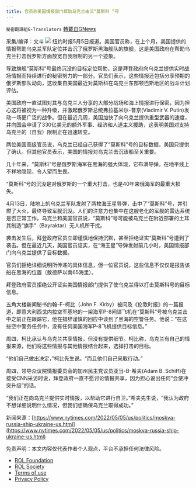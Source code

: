 ```yaml
---
title: 官员称美国情报部门帮助乌克兰击沉“莫斯科 ”号
---
```

`秘密翻譯組G-Translators` [轉載自GNews](https://gnews.org/zh-hans/2477624/)

采集/编译：文斗
 ![](https://assets.gnews.org/wp-content/uploads/2022/05/2-48.jpg) 
纽约时报5月5日报道。美国官员称，在上个月，美国提供的情报帮助乌克兰军队定位并击沉了俄罗斯黑海舰队的旗舰，这是美国政府在帮助乌克兰打击俄罗斯方面放宽自我限制的另一个迹象。
 
导致旗舰“莫斯科”号最终沉没的目标定位帮助，这是拜登政府向乌克兰提供实时战场情报而持续进行的秘密努力的一部分。官员们表示，这些情报还包括分享预期的俄罗斯部队动向，这收集自美国最近对莫斯科在乌克兰东部顿巴斯地区的战斗计划评估。
 
美国政府一直试图对其与乌克兰人分享的大部分战场和海上情报进行保密，因为担心这将被视为一种升级，并激起俄罗斯总统弗拉基米尔-普京(Vladimir V. Putin)发动一场更广泛的战争。但在最近几周，美国加快了向乌克兰提供重型武器的速度，并向国会申请了330亿美元的额外军事、经济和人道主义援助，这表明美国对支持乌克兰的（自我）限制正在迅速转变。
 
两位美国高级官员说，乌克兰已经自己获得了“莫斯科”号的目标数据，美国只提供了确认。但其他官员表示，美国的情报对乌克兰击沉该船至关重要。
 
几十年来，“莫斯科”号是俄罗斯海军在黑海的强大体现，它布满导弹，在地平线上不祥地隐现，令人望而生畏。
 
“莫斯科”号的沉没是对俄罗斯的一个重大打击，也是40年来俄海军的最重大损失。
 
4月13日，陆地上的乌克兰军队发射了两枚海王星导弹，击中了“莫斯科”号，并引燃了大火，最终导致军舰沉没。人们的注意力也集中在这艘老化的军舰的雷达系统是否正常工作。乌克兰和美国官员说，“莫斯科”号可能被乌克兰在附近部署的土耳其制造“旗手”（Bayraktar）无人机所干扰。
 
袭击发生后，拜登政府官员立即谨慎地保持沉默，甚至拒绝证实“莫斯科”号遭到了袭击。但在最近几天，美国官员证实，在“海王星”导弹发射前几小时，美国情报部门向乌克兰提供了目标数据。
 
官员们拒绝详细说明所传递的具体信息，但一位官员说，这些信息不仅仅是报告该船在黑海的位置（敖德萨以南65海里）。
 
拜登政府官员拒绝公开证实美国情报部门提供了使乌克兰得以打击莫斯科号的目标信息。
 
五角大楼新闻秘书约翰-F-柯比（John F. Kirby）被问及《伦敦时报》的一篇报道，即意大利西戈内拉空军基地的一架海军P-8间谍飞机在“莫斯科”号被乌克兰击中之前正在跟踪它，他在措辞谨慎的回应中谈到了黑海的空警任务。他说：“在这些空中警务任务中，没有任何美国海军P-8飞机提供目标信息。”
 
周四，柯比承认与乌克兰共享情报，但没有提供细节。柯比称，乌克兰有自己的情报来源，他们将这些情报与其他情报结合起来，选择打击的目标。
 
“他们自己做出决定，”柯比先生说。“而且他们自己采取行动。”
 
周四，领导众议院情报委员会的加州民主党议员亚当-B-希夫(Adam B. Schiff)在接受CNN采访时说，拜登政府一直不愿讨论情报共享，因为担心说出任何“会使冲突升级”的话。
 
“我们正在向乌克兰提供实时情报，以帮助它进行自卫。”希夫先生说，“我认为政府不想详细说明什么情况，但我们想确保乌克兰取得成功。”
 
新闻来源：[https://www.nytimes.com/2022/05/05/us/politics/moskva-russia-ship-ukraine-us.html](https://www.nytimes.com/2022/05/05/us/politics/moskva-russia-ship-ukraine-us.html)

免责声明：本文内容仅代表作者个人观点，平台不承担任何法律风险。
  
- [ROL Foundation](https://rolfoundation.org/)
- [ROL Society](https://rolsociety.org/)
- [Terms of use](https://gnews.org/terms-of-use-3/)
- [Privacy Policy](https://gnews.org/privacy-policy/)

